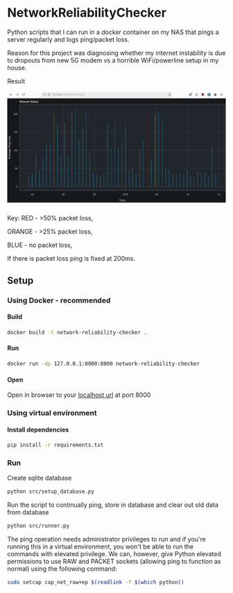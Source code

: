 # NetworkReliabilityChecker
Python scripts that I can run in a docker container on my NAS that pings a server regularly and logs ping/packet loss.

Reason for this project was diagnosing whether my internet instability is due to dropouts from new 5G modem vs a horrible WiFi/powerline setup in my house.

Result

![Screenshot](images/screenshot.png)
Key:
RED - >50% packet loss,

ORANGE - >25% packet loss,

BLUE - no packet loss,

If there is packet loss ping is fixed at 200ms.


## Setup
### Using Docker - recommended
#### Build
```bash
docker build -t network-reliability-checker .
```

#### Run
```bash
docker run -dp 127.0.0.1:8000:8000 network-reliability-checker
```

#### Open
Open in browser to your [localhost url](http://127.0.0.1:8000/) at port 8000


### Using virtual environment
#### Install dependencies
```bash
pip install -r requirements.txt
```
### Run
Create sqlite database

```bash
python src/setup_database.py
```

Run the script to continually ping, store in database and clear out old data from database

```bash
python src/runner.py
```

The ping operation needs administrator privileges to run and if you're running this in a virtual environment, you won't be able to run the commands with elevated privilege. We can, however, give Python elevated permissions to use RAW and PACKET sockets (allowing ping to function as normal) using the following command:

```bash
sudo setcap cap_net_raw+ep $(readlink -f $(which python))
```
